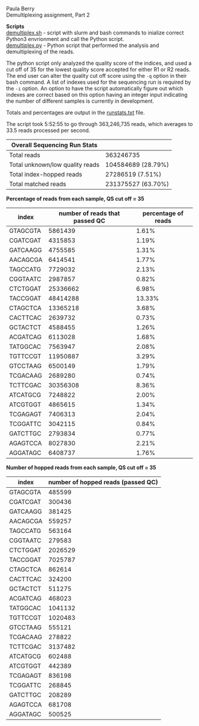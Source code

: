 Paula Berry
<br>Demultiplexing assignment, Part 2

**Scripts**<br>
[demultiplex.sh](/scripts/demultiplex.sh) - script with slurm and bash commands to inialize correct Python3 envrionment and call the Python script.<br>
[demultiplex.py](/scripts/demultiplex.py) - Python script that performed the analysis and demultiplexing of the reads.

The python script only analyzed the quality score of the indices, and used a cut off of 35 for the lowest quality score accepted for either R1 or R2 reads. The end user can alter the quality cut off score using the ```-q``` option in their bash command. A list of indexes used for the sequencing run is required by the ```-i``` option. An option to have the script automatically figure out which indexes are correct based on this option having an integer input indicating the number of different samples is currently in development.

Totals and percentages are output in the [runstats.txt](runstats.txt) file.

The script took 5:52:55 to go through 363,246,735 reads, which averages to 33.5 reads processed per second.

| Overall Sequencing Run Stats |              |
|---------------------------------|--------------------|
| Total reads | 363246735 |
| Total unknown/low quality reads | 104584689 (28.79%) |
| Total index-hopped reads | 27286519 (7.51%) |
| Total matched reads | 231375527 (63.70%) |

**Percentage of reads from each sample, QS cut off = 35**

| index | number of reads that passed QC | percentage of reads |
|-------|--------------------------------|---------------------|
| GTAGCGTA | 5861439 | 1.61% |
| CGATCGAT | 4315853 | 1.19% |
| GATCAAGG | 4755585 | 1.31% |
| AACAGCGA | 6414541 | 1.77% |
| TAGCCATG | 7729032 | 2.13% |
| CGGTAATC | 2987857 | 0.82% |
| CTCTGGAT | 25336662 | 6.98% |
| TACCGGAT | 48414288 | 13.33% |
| CTAGCTCA | 13365218 | 3.68% |
| CACTTCAC | 2639732 | 0.73% |
| GCTACTCT | 4588455 | 1.26% |
| ACGATCAG | 6113028 | 1.68% |
| TATGGCAC | 7563947 | 2.08% |
| TGTTCCGT | 11950887 | 3.29% |
| GTCCTAAG | 6500149 | 1.79% |
| TCGACAAG | 2689280 | 0.74% |
| TCTTCGAC | 30356308 | 8.36% |
| ATCATGCG | 7248822 | 2.00% |
| ATCGTGGT | 4865615 | 1.34% |
| TCGAGAGT | 7406313 | 2.04% |
| TCGGATTC | 3042115 | 0.84% |
| GATCTTGC | 2793834 | 0.77% |
| AGAGTCCA | 8027830 | 2.21% |
| AGGATAGC | 6408737 | 1.76% |

**Number of hopped reads from each sample, QS cut off = 35**

| index | number of hopped reads (passed QC)|
|-------|-----------------------------------|
| GTAGCGTA | 485599  |
| CGATCGAT | 300436  |
| GATCAAGG | 381425  |
| AACAGCGA | 559257  |
| TAGCCATG | 563164  |
| CGGTAATC | 279583  |
| CTCTGGAT | 2026529  |
| TACCGGAT | 7025787  |
| CTAGCTCA | 862614  |
| CACTTCAC | 324200  |
| GCTACTCT | 511275  |
| ACGATCAG | 468023  |
| TATGGCAC | 1041132  |
| TGTTCCGT | 1020483  |
| GTCCTAAG | 555121  |
| TCGACAAG | 278822  |
| TCTTCGAC | 3137482  |
| ATCATGCG | 602488  |
| ATCGTGGT | 442389  |
| TCGAGAGT | 836198  |
| TCGGATTC | 268845  |
| GATCTTGC | 208289  |
| AGAGTCCA | 681708  |
| AGGATAGC | 500525  |
